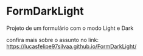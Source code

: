 # FormDarkLight

Projeto de um formulário com o modo Light e Dark

confira mais sobre o assunto no link: 
https://lucasfelipe97silvaa.github.io/FormDarkLight/
